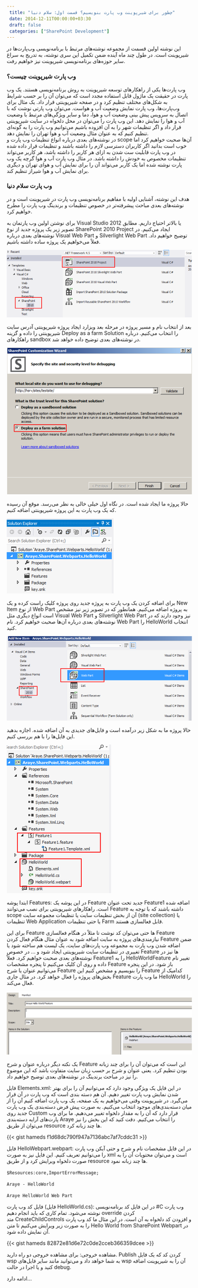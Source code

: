 ```yaml
---
 title: "چطور برای شیرپوینت وب پارت بنویسیم؟ قسمت اول: سلام دنیا" 
 date: 2014-12-11T00:00:00+03:30
 draft: false 
 categories: ["SharePoint Development"]
---
```




این نوشته اولین قسمت از مجموعه نوشته‌های مرتبط با برنامه‌نویسی وب‌پارت‌ها در شیرپوینت است. در طول چند ماه آینده ضمن تکمیل این سری نوشته، به تدریج به سراغ سایر حوزه‌های برنامه‌نویسی شیرپوینت نیز خواهیم رفت.



### وب پارت شیرپوینت چیست؟



وب پارت‌ها یکی از راهکارهای توسعه شیرپوینت به روش برنامه‌نویسی هستند. یک وب پارت در حقیقت یک ماژول قابل استفاده مجدد است که می‌توان آن را بر حسب شرایط به شکل‌های مختلف تنظیم کرد و در صفحه شیرپوینتی قرار داد. یک مثال برای وب‌پارت‌ها، وب پارت نمایش وضعیت آب و هواست. می‌توان وب پارتی نوشت که با اتصال به سرویس پیش بینی وضعیت آب و هوا، دما و سایر ویژگی‌های مرتبط با وضعیت آب و هوا را نمایش دهد. این وب پارت را می‌توان در محل دلخواه در سایت شیرپوینتی قرار داد و اگر تنظیمات شهر را به آن افزوده باشیم می‌توانیم وب پارت را به گونه‌ای تنظیم کنیم که به عنوان مثال وضعیت آب و هوا تهران را نمایش دهد.  
در نوشته‌های بعدی درباره انواع تنظیمات وب پارت و scope آن‌ها صحبت خواهیم کرد اما خوب است بدانید اگر کاربران دسترسی لازم را داشته باشند و تنظیمات قرار داده شده در وب پارت قابلیت ست شدن به ازای هر کاربر را داشته باشد، هر کاربر می‌تواند تنظیمات مخصوص به خودش را داشته باشد. در مثال وب پارت آب و هوا گرچه یک وب پارت نوشته شده اما یک کاربر می‌تواند آن را برای نمایش آب و هوای تهران و دیگری برای نمایش آب و هوا شیراز تنظیم کند.



### وب پارت سلام دنیا



هدف این نوشته، آشنایی اولیه با مفاهیم برنامه‌نویسی وب پارت در شیرپوینت است و در نوشته‌های بعدی مباحث پیشرفته‌تر در خصوص تنظیمات و برندینگ وب پارت را مطرح خواهیم کرد.



برای نوشتن اولین وب پارتمان به Visual Studio 2012 یا بالاتر احتیاج داریم. مطابق تصویر زیر یک پروژه جدید از نوع SharePoint 2010 Project ایجاد می‌کنیم. در نوشته‌های بعدی درباره Visual Web Part و Silverlight Web Part توضیح خواهیم داد. فعلاً می‌خواهیم یک پروژه ساده داشته باشیم.

![](/oldimg/5_1.png)

بعد از انتخاب نام و مسیر پروژه در مرحله بعد ویزارد ایجاد پروژه شیرپوینتی آدرس سایت شیرپوینتی را داده و گزینه Deploy as a farm Solution را انتخاب می‌کنیم. درباره راهکارهای sandbox در نوشته‌های بعدی توضیح داده خواهد شد.

![](/oldimg/4_2.png)

حالا پروژه ما ایجاد شده است. در نگاه اول خیلی خالی به نظر می‌رسد. موقع آن رسیده که یک وب پارت به این پروژه شیرپوینتی اضافه کنیم.

![](/oldimg/3.png)

برای اضافه کردن یک وب پارت به پروژه جدید روی پروژه کلیک راست کرده و یک New Item از نوع Web Part به پروژه اضافه می‌کنیم. همانطور که در تصویر زیر نیز مشخص است انواع دیگری مثل Visual Web Part‌ و Silverlight Web Part نیز وجود دارند که در نوشته‌های بعدی درباره آن‌ها صحبت خواهیم کرد. نام Web Part را HelloWorld انتخاب کنید.

![](/oldimg/4.png)


حالا پروژه ما به شکل زیر درآمده است و فایل‌های جدیدی به آن اضافه شده. اجازه بدهید این فایل‌ها را با هم بررسی کنیم.


![](/oldimg/5.png)


ابتدا پوشه Features: در این پوشه یک Feature جدید تحت عنوان Feature1 اضافه شده است. راهکارهای شیرپوینتی برای نصب می‌توانند Feature داشته باشند که با توجه به scope آن از بخش تنظیمات سایت یا تنظیمات مجموعه سایت (site collection) یا تنظیمات Web Application یا حتی تنظیمات Farm قابل فعالسازی هستند.





برای این Feature ها حتی می‌توان کد نوشت تا مثلاً در هنگام فعالسازی Feature نیازمندی‌های پروژه به سایت اضافه شود به عنوان مثال هنگام فعال کردن Feature ضمن اضافه شدن وب پارت به مجموعه وب پارت‌های سایت، یک لیست هم ساخته شود یا تغییری در تنظیمات سایت شیرپوینتی ایجاد شود و ... در خصوص Feature ها نیز در نوشته‌های بعدی صحبت خواهیم کرد. فعلاً Feature1 را به HelloWorldFeature تغییر نام داده و روی آن کلیک می‌کنیم تا پنجره مشخصات Feature باز شود. در این پنجره می‌توانیم عنوان یا شرح Feature را بنویسیم و مشخص کنیم این Feature کدامیک از بخش‌های پروژه را فعال خواهد کرد. در مثال جاری Feature ما وب پارت HelloWorld را فعال می‌کند.


![](/oldimg/6.png)



یک نکته دیگر درباره عنوان و شرح Feature این است که می‌توان آن را برای چند زبانه بودن تنظیم کرد. یعنی عنوان و شرح بر حسب زبان سایت متفاوت باشد که این موضوع را نیز در مباحث برندینگ در نوشته‌های بعدی توضیح خواهیم داد.





فایل Elements.xml: در این فایل یک ویژگی وجود دارد که می‌توانیم آن را برای بهتر شدن نمایش وب پارت تغییر دهیم. آن هم دسته بندی است که وب پارت در آن قرار می‌گیرد. در شیرپوینت وقتی می‌خواهیم به یک صفحه، یک وب پارت اضافه کنیم آن را از میان دسته‌بندی‌های موجود انتخاب می‌کنیم. به صورت پیش فرض دسته‌بندی یک وب پارت جدید روی Custom قرار دارد که آن را به مقدار دلخواه تغییر می‌دهیم. ما برای وب پارت‌های آرایه دسته‌بندی Araye را انتخاب می‌کنیم. دقت کنید که این بخش را نیز می‌توان از طریق resource ها چند زبانه کرد.

{{< gist hameds f1d68dc790f947a7136abc7af7cddc31 >}}


فایل HelloWebpart.webpart: در این فایل مشخصات نام و شرح و حتی آیکن وب پارت را می‌توانیم تعریف کنیم. این فایل نیز به صورت xml است و می‌توان محتویات آن را به صورت دلخواه ویرایش کرد و از طریق resource ها چند زبانه نمود.


`$Resources:core,ImportErrorMessage;`

`Araye - HelloWorld`

`Araye HelloWorld Web Part`

فایل کد وب پارت (فایل HelloWorld.cs): در این فایل کد برنامه‌نویسی #C وب پارت نوشته می‌شود. تمام کاری که باید انجام دهیم override کردن متد CreateChildControls و افزودن کد دلخواه به آن است. در این مثال ما کد وب پارت را به صورت زیر ویرایش می‌کنیم تا متن Hello World from SharePoint Webpart در آن نمایش داده شود.


{{< gist hameds 82872e81d6e72c0de2cceb366359dcee >}}

مشاهده خروجی: برای مشاهده خروجی دو راه دارید. Publish کردن کد که یک فایل wsp به شما خواهد داد و می‌توانید مانند سایر فایل‌های wsp آن را به شیرپوینت اضافه کنید و یا اجرا در حالت debug.



ادامه دارد...

